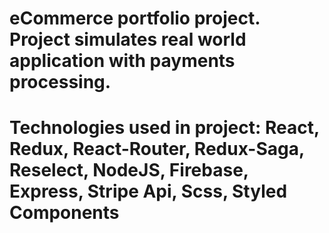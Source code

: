 # eCommerce portfolio project. Project simulates real world application with payments processing. 
# Technologies used in project: React, Redux, React-Router, Redux-Saga, Reselect, NodeJS, Firebase, Express, Stripe Api, Scss, Styled Components



